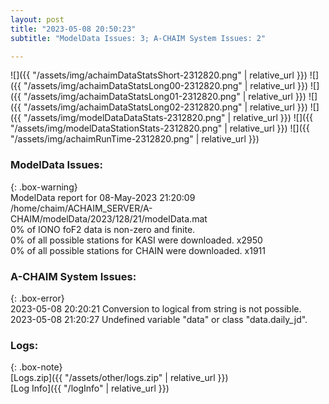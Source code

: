 ```yaml
---
layout: post
title: "2023-05-08 20:50:23"
subtitle: "ModelData Issues: 3; A-CHAIM System Issues: 2"

---
```


![]({{ "/assets/img/achaimDataStatsShort-2312820.png" | relative_url }})
![]({{ "/assets/img/achaimDataStatsLong00-2312820.png" | relative_url }})
![]({{ "/assets/img/achaimDataStatsLong01-2312820.png" | relative_url }})
![]({{ "/assets/img/achaimDataStatsLong02-2312820.png" | relative_url }})
![]({{ "/assets/img/modelDataDataStats-2312820.png" | relative_url }})
![]({{ "/assets/img/modelDataStationStats-2312820.png" | relative_url }})
![]({{ "/assets/img/achaimRunTime-2312820.png" | relative_url }})


### ModelData Issues:  
  
{: .box-warning}  
 ModelData report for 08-May-2023 21:20:09   
 /home/chaim/ACHAIM_SERVER/A-CHAIM/modelData/2023/128/21/modelData.mat   
 0% of IONO foF2 data is non-zero and finite.   
 0% of all possible stations for KASI were downloaded. x2950   
 0% of all possible stations for CHAIN were downloaded. x1911   
  
### A-CHAIM System Issues:  
  
{: .box-error}  
2023-05-08 20:20:21 Conversion to logical from string is not possible.  
2023-05-08 21:20:27 Undefined variable "data" or class "data.daily_jd".  

### Logs:  
  
{: .box-note}  
[Logs.zip]({{ "/assets/other/logs.zip" | relative_url }})  
[Log Info]({{ "/logInfo" | relative_url }})  
